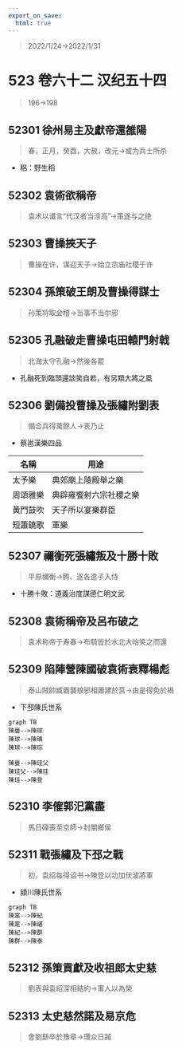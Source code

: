```yaml
---
export_on_save:
  html: true
---
```


> 2022/1/24->2022/1/31

# 523 卷六十二 汉纪五十四

> 196->198

## 52301 徐州易主及獻帝還雒陽
> 春，正月，癸酉，大赦，改元->或为兵士所杀
- 稆：野生稻

## 52302 袁術欲稱帝
> 袁术以谶言“代汉者当涂高”->策遂与之绝

## 52303 曹操挾天子
> 曹操在许，谋迎天子->始立宗庙社稷于许

## 52304 孫策破王朗及曹操得謀士
> 孙策将取会稽->当事不当尔邪

## 52305 孔融破走曹操屯田轅門射戟
> 北海太守孔融->然後各罷
- 孔融死到臨頭還談笑自若，有另類大將之風

## 52306 劉備投曹操及張繡附劉表
> 備合兵得萬餘人->表乃止
- 蔡邕漢樂四品

名稱|用途
--|--
太予樂|典郊廟上陵殿舉之樂
周頌雅樂|典辟雍饗射六宗社稷之樂
黃門鼓吹|天子所以宴樂群臣
短簫鐃歌|軍樂

## 52307 禰衡死張繡叛及十勝十敗
> 平原禰衡->腾、遂各遣子入侍
- 十勝十敗：道義治度謀德仁明文武

## 52308 袁術稱帝及呂布破之
> 袁术称帝于寿春->布騎皆於水北大咍笑之而還

## 52309 陷陣營陳國破袁術衰釋楊彪
> 泰山賊帥臧霸襲琅邪相蕭建於莒->由是得免於禍
- 下邳陳氏世系

```mermaid
graph TB
陳亹-->陳球
陳球-->陳瑀
陳球-->陳琮

陳亹-->陳珪父
陳珪父-->陳珪
陳珪-->陳登

```

## 52310 李傕郭汜黨盡
> 馬日磾喪至京師->封閺鄉侯

## 52311 戰張繡及下邳之戰
> 初，袁绍每得诏书->陳登以功加伏波將軍
- 潁川陳氏世系

```mermaid
graph TB
陳寔-->陳紀
陳寔-->陳諶
陳紀-->陳群
陳群-->陳泰
```

## 52312 孫策貢獻及收祖郎太史慈
> 劉表與袁紹深相結約->軍人以為榮

## 52313 太史慈然諾及易京危
> 會劉繇卒於豫章->瓚众日䠞

